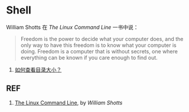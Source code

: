 # Shell

William Shotts 在 *The Linux Command Line* 一书中说：

> Freedom is the power to decide what your computer does, and the only way to have this freedom is to know what your computer is doing. Freedom is a computer that is without secrets, one where everything can be known if you care enough to find out.

1. [如何查看目录大小？](./shell_disk-usage.md)

## REF

1. [The Linux Command Line](http://www.linuxcommand.org/tlcl.php/), by *William Shotts*